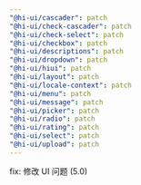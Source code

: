 ```yaml
---
"@hi-ui/cascader": patch
"@hi-ui/check-cascader": patch
"@hi-ui/check-select": patch
"@hi-ui/checkbox": patch
"@hi-ui/descriptions": patch
"@hi-ui/dropdown": patch
"@hi-ui/hiui": patch
"@hi-ui/layout": patch
"@hi-ui/locale-context": patch
"@hi-ui/menu": patch
"@hi-ui/message": patch
"@hi-ui/picker": patch
"@hi-ui/radio": patch
"@hi-ui/rating": patch
"@hi-ui/select": patch
"@hi-ui/upload": patch
---
```


fix: 修改 UI 问题 (5.0)
